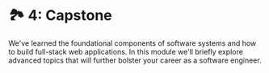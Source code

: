 # 🏞️ 4: Capstone

We've learned the foundational components of software systems and how to build full-stack web applications. In this module we'll briefly explore advanced topics that will further bolster your career as a software engineer.
